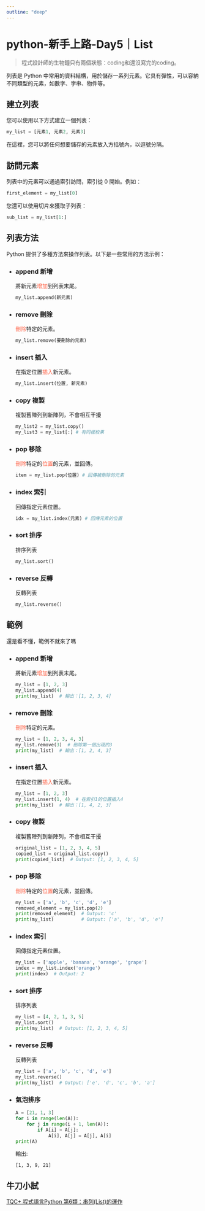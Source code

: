 ```yaml
---
outline: "deep"
---
```

<style>
.mm {
    color:tomato;
}
</style>
# python-新手上路-Day5｜List

> 程式設計師的生物鐘只有兩個狀態：coding和還沒寫完的coding。

列表是 Python 中常用的資料結構，用於儲存一系列元素。它具有彈性，可以容納不同類型的元素，如數字、字串、物件等。

## 建立列表

您可以使用以下方式建立一個列表：

```py
my_list = [元素1, 元素2, 元素3]
```


在這裡，您可以將任何想要儲存的元素放入方括號內，以逗號分隔。

## 訪問元素

列表中的元素可以通過索引訪問，索引從 0 開始。例如：

```py
first_element = my_list[0]
```

您還可以使用切片來獲取子列表：

```py
sub_list = my_list[1:]
```

## 列表方法

Python 提供了多種方法來操作列表。以下是一些常用的方法示例：

- ### append 新增
    將新元素<span class='mm'>增加</span>到列表末尾。
    ```py
    my_list.append(新元素)
    ```

- ### remove 刪除
    <span class='mm'>刪除</span>特定的元素。
    ```py
    my_list.remove(要刪除的元素)
    ```

- ### insert 插入
    在指定位置<span class='mm'>插入</span>新元素。
    ```py
    my_list.insert(位置, 新元素)
    ```

- ### copy 複製
    複製舊陣列到新陣列，不會相互干擾
    ```py
    my_list2 = my_list.copy()
    my_list3 = my_list[:] # 有同樣校果
    ```

- ### pop 移除
    <span class='mm'>刪除</span>特定的<span class='mm'>位置</span>的元素，並回傳。
    ```py
    item = my_list.pop(位置) # 回傳被刪除的元素
    ```

- ### index 索引
    回傳指定元素位置。
    ```py
    idx = my_list.index(元素) # 回傳元素的位置
    ``` 

- ### sort 排序
    排序列表
    ```py
    my_list.sort()
    ```

- ### reverse 反轉
    反轉列表
    ```py
    my_list.reverse()
    ```

    
## 範例
還是看不懂，範例不就來了嗎

- ### append 新增
    將新元素<span class='mm'>增加</span>到列表末尾。
    ```py
    my_list = [1, 2, 3]
    my_list.append(4)
    print(my_list)  # 輸出：[1, 2, 3, 4]
    ```
- ### remove 刪除
    <span class='mm'>刪除</span>特定的元素。
    ```py
    my_list = [1, 2, 3, 4, 3]
    my_list.remove(3)  # 刪除第一個出現的3
    print(my_list)  # 輸出：[1, 2, 4, 3]
    ```

- ### insert 插入
    在指定位置<span class='mm'>插入</span>新元素。
    ```py
    my_list = [1, 2, 3]
    my_list.insert(1, 4)  # 在索引1的位置插入4
    print(my_list)  # 輸出：[1, 4, 2, 3]
    ``` 

- ### copy 複製
    複製舊陣列到新陣列，不會相互干擾
    ```py
    original_list = [1, 2, 3, 4, 5]
    copied_list = original_list.copy()
    print(copied_list)  # Output: [1, 2, 3, 4, 5]
    ```

- ### pop 移除
    <span class='mm'>刪除</span>特定的<span class='mm'>位置</span>的元素，並回傳。
    ```py
    my_list = ['a', 'b', 'c', 'd', 'e']
    removed_element = my_list.pop(2)
    print(removed_element)  # Output: 'c'
    print(my_list)          # Output: ['a', 'b', 'd', 'e']
    ```

- ### index 索引
    回傳指定元素位置。
    ```py
    my_list = ['apple', 'banana', 'orange', 'grape']
    index = my_list.index('orange')
    print(index)  # Output: 2
    ```

- ### sort 排序
    排序列表
    ```py
    my_list = [4, 2, 1, 3, 5]
    my_list.sort()
    print(my_list)  # Output: [1, 2, 3, 4, 5]
    ```

- ### reverse 反轉
    反轉列表
    ```py
    my_list = ['a', 'b', 'c', 'd', 'e']
    my_list.reverse()
    print(my_list)  # Output: ['e', 'd', 'c', 'b', 'a']
    ```

- ### 氣泡排序
    ```py
    A = [21, 1, 3]
    for i in range(len(A)):
        for j in range(i + 1, len(A)):
            if A[i] > A[j]:
                A[i], A[j] = A[j], A[i]
    print(A)
    ```
    輸出:
    ```
    [1, 3, 9, 21]
    ```


## 牛刀小試

[TQC+ 程式語言Python 第6類：串列(List)的運作](https://jbprogramnotes.com/2020/05/tqc-%e7%a8%8b%e5%bc%8f%e8%aa%9e%e8%a8%80python-%e7%ac%ac6%e9%a1%9e%ef%bc%9a%e4%b8%b2%e5%88%97list%e7%9a%84%e9%81%8b%e4%bd%9c%e4%b8%80%e7%b6%ad%e3%80%81%e4%ba%8c%e7%b6%ad%e4%bb%a5%e5%8f%8a%e5%a4%9a/)
